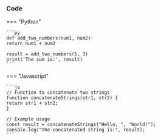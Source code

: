 ### Code

=== "Python"

    ```py
    def add_two_numbers(num1, num2):
    return num1 + num2

    result = add_two_numbers(5, 3)
    print('The sum is:', result)
    ```

=== "Javascript"

    ```js
    // Function to concatenate two strings
    function concatenateStrings(str1, str2) {
    return str1 + str2;
    }

    // Example usage
    const result = concatenateStrings("Hello, ", "World!");
    console.log("The concatenated string is:", result);
    ```